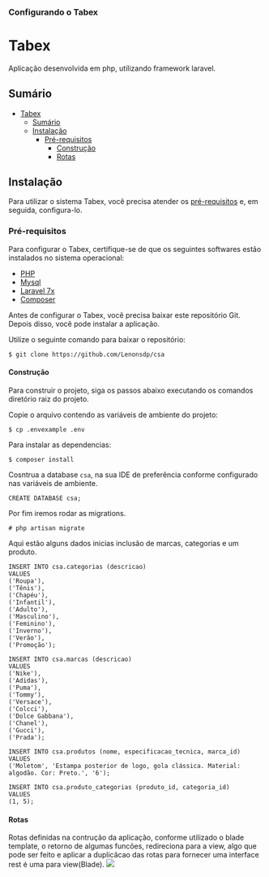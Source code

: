 
### Configurando o Tabex
# Tabex

Aplicação desenvolvida em php, utilizando framework laravel.

## Sumário

- [Tabex](#tabex)
	- [Sumário](#sumário)
	- [Instalação](#instalação)
		- [Pré-requisitos](#pré-requisitos)
			- [Construção](#construção)
			- [Rotas](#rotas)

## Instalação

Para utilizar o sistema Tabex, você precisa atender os [pré-requisitos](#pré-requisitos) e, em seguida, configura-lo.

### Pré-requisitos

Para configurar o Tabex, certifique-se de que os seguintes softwares estão instalados no sistema operacional:

* [PHP](https://www.php.net/manual/pt_BR/install.php)
* [Mysql](https://dev.mysql.com/doc/refman/8.0/en/installing.html)
* [Laravel 7x](https://laravel.com/docs/7.x/installation)
* [Composer](https://getcomposer.org/download/)

Antes de configurar o Tabex, você precisa baixar este repositório Git. Depois disso, você pode instalar a aplicação.

Utilize o seguinte comando para baixar o repositório:

```
$ git clone https://github.com/Lenonsdp/csa
```

#### Construção

Para construir o projeto, siga os passos abaixo executando os comandos diretório raiz do projeto.

Copie o arquivo contendo as variáveis de ambiente do projeto:

```
$ cp .envexample .env
```


Para instalar as dependencias:

```
$ composer install
```
Cosntrua a database ```csa```, na sua IDE de preferência conforme configurado nas variáveis de ambiente.

```
CREATE DATABASE csa;
```

Por fim iremos rodar as migrations.

```
# php artisan migrate
```


Aqui estão alguns dados inicias inclusão de marcas, categorias e um produto.

```
INSERT INTO csa.categorias (descricao) 
VALUES 
('Roupa'),
('Tênis'),
('Chapéu'),
('Infantil'),
('Adulto'),
('Masculino'),
('Feminino'),
('Inverno'),
('Verão'),
('Promoção');

INSERT INTO csa.marcas (descricao) 
VALUES 
('Nike'),
('Adidas'),
('Puma'),
('Tommy'),
('Versace'),
('Colcci'),
('Dolce Gabbana'),
('Chanel'),
('Gucci'),
('Prada');

INSERT INTO csa.produtos (nome, especificacao_tecnica, marca_id) 
VALUES 
('Moletom', 'Estampa posterior de logo, gola clássica. Material: algodão. Cor: Preto.', '6');

INSERT INTO csa.produto_categorias (produto_id, categoria_id) 
VALUES 
(1, 5);
```

#### Rotas
Rotas definidas na contrução da aplicação, conforme utilizado o blade template, o retorno de algumas funcões,
redireciona para a view, algo que pode ser feito e aplicar a duplicãcao das rotas para fornecer uma interface rest é uma para view(Blade).
![](https://i.imgur.com/xuiVFWt.png)
